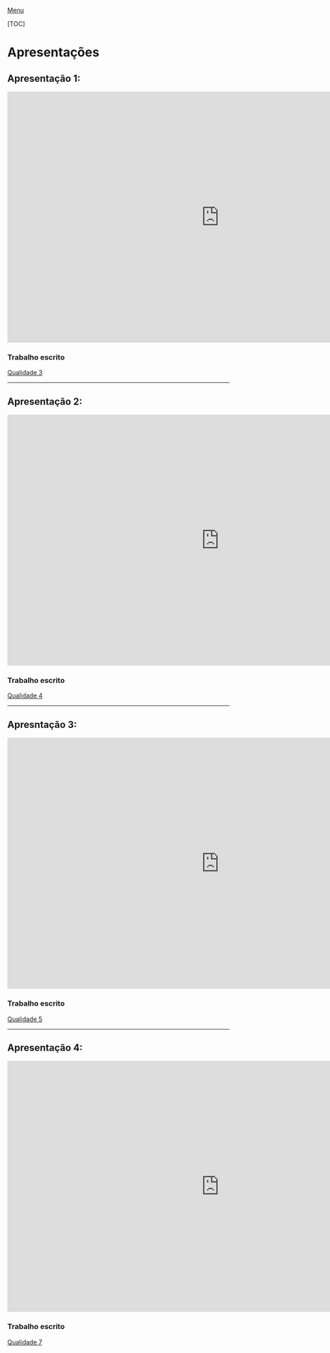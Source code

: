 [Menu](../../README.md)

[TOC]

# Apresentações
## Apresentação 1:

<iframe src="https://docs.google.com/presentation/d/e/2PACX-1vTQLOVBduBWBMTq08ENSG4ojq5B9mwCx2RNXc66u5MnudiyEKh5IDv9P0JTmpW6gr1tCIxSfwc_f4Ii/embed?start=false&loop=false&delayms=3000" frameborder="0" width="960" height="569" allowfullscreen="true" mozallowfullscreen="true" webkitallowfullscreen="true"></iframe>

### Trabalho escrito

[Qualidade 3](qualidade-03.md)

---

## Apresentação 2:
<iframe src="https://docs.google.com/presentation/d/e/2PACX-1vQgc2eq3StJ9Yu2R7x5FDircprePQvWgWJdzjDuGBhR1ehJXRVQOpoADGPNiSHroYfmQsHgvNHNQ9vl/embed?start=false&loop=false&delayms=3000" frameborder="0" width="960" height="569" allowfullscreen="true" mozallowfullscreen="true" webkitallowfullscreen="true"></iframe>	

### Trabalho escrito

[Qualidade 4](qualidade-04.md)

---

## Apresntação 3:
<iframe src="https://docs.google.com/presentation/d/e/2PACX-1vSOc13rczECL3a81H9TMu6xC2QevlxaG622-nfPZd1DR_F56zUgkNUVOGogltaZhF9WyOZr5Y1arSkf/embed?start=false&loop=false&delayms=3000" frameborder="0" width="960" height="569" allowfullscreen="true" mozallowfullscreen="true" webkitallowfullscreen="true"></iframe>	
	
### Trabalho escrito


[Qualidade 5](qualidade-05.md)

---

## Apresentação 4:

<iframe src="https://docs.google.com/presentation/d/e/2PACX-1vTwBExPKHO8C0SNqeapO25k7q7iIOwr88oDi3sETC82AlIAyauYB6RJwdtS5EWToh-3oFnO4vYI-jp6/embed?start=false&loop=false&delayms=3000" frameborder="0" width="960" height="569" allowfullscreen="true" mozallowfullscreen="true" webkitallowfullscreen="true"></iframe>

### Trabalho escrito

[Qualidade 7](qualidade-07.md)